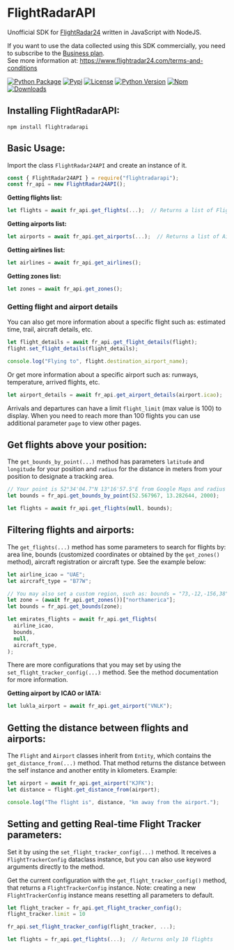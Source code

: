 # FlightRadarAPI

Unofficial SDK for [FlightRadar24](https://www.flightradar24.com/) written in JavaScript with NodeJS.

If you want to use the data collected using this SDK commercially, you need to subscribe to the [Business plan](https://www.flightradar24.com/premium/).</br>
See more information at: https://www.flightradar24.com/terms-and-conditions

[![Python Package](https://github.com/JeanExtreme002/FlightRadarAPI/workflows/Python%20Package/badge.svg)](https://github.com/JeanExtreme002/FlightRadarAPI/actions)
[![Pypi](https://img.shields.io/pypi/v/FlightRadarAPI?logo=pypi)](https://pypi.org/project/FlightRadarAPI/)
[![License](https://img.shields.io/pypi/l/FlightRadarAPI)](https://pypi.org/project/FlightRadarAPI/)
[![Python Version](https://img.shields.io/badge/python-3.7+-8A2BE2)](https://pypi.org/project/FlightRadarAPI/)
[![Npm](https://img.shields.io/npm/v/flightradarapi?logo=npm&color=red)](https://www.npmjs.com/package/flightradarapi)
[![Downloads](https://static.pepy.tech/personalized-badge/flightradarapi?period=total&units=international_system&left_color=grey&right_color=orange&left_text=Downloads)](https://pypi.org/project/FlightRadarAPI/)

## Installing FlightRadarAPI:

```
npm install flightradarapi
```

## Basic Usage:

Import the class `FlightRadar24API` and create an instance of it.

```javascript
const { FlightRadar24API } = require("flightradarapi");
const fr_api = new FlightRadar24API();
```

**Getting flights list:**

```javascript
let flights = await fr_api.get_flights(...);  // Returns a list of Flight objects
```

**Getting airports list:**

```javascript
let airports = await fr_api.get_airports(...);  // Returns a list of Airport objects
```

**Getting airlines list:**

```javascript
let airlines = await fr_api.get_airlines();
```

**Getting zones list:**

```javascript
let zones = await fr_api.get_zones();
```

### Getting flight and airport details

You can also get more information about a specific flight such as: estimated time, trail, aircraft details, etc.

```javascript
let flight_details = await fr_api.get_flight_details(flight);
flight.set_flight_details(flight_details);

console.log("Flying to", flight.destination_airport_name);
```

Or get more information about a specific airport such as: runways, temperature, arrived flights, etc.

```javascript
let airport_details = await fr_api.get_airport_details(airport.icao);
```

Arrivals and departures can have a limit `flight_limit` (max value is 100) to display. When you need to reach more than 100 flights you can use additional parameter `page` to view other pages.

## Get flights above your position:

The `get_bounds_by_point(...)` method has parameters `latitude` and `longitude` for your position and `radius` for the distance in meters from your position to designate a tracking area.

```javascript
// Your point is 52°34'04.7"N 13°16'57.5"E from Google Maps and radius 2km
let bounds = fr_api.get_bounds_by_point(52.567967, 13.282644, 2000);

let flights = await fr_api.get_flights(null, bounds);
```

## Filtering flights and airports:

The `get_flights(...)` method has some parameters to search for flights by: area line, bounds (customized coordinates
or obtained by the `get_zones()` method), aircraft registration or aircraft type. See the example below:

```javascript
let airline_icao = "UAE";
let aircraft_type = "B77W";

// You may also set a custom region, such as: bounds = "73,-12,-156,38"
let zone = (await fr_api.get_zones())["northamerica"];
let bounds = fr_api.get_bounds(zone);

let emirates_flights = await fr_api.get_flights(
  airline_icao,
  bounds,
  null,
  aircraft_type,
);
```

There are more configurations that you may set by using the `set_flight_tracker_config(...)` method. See the method documentation
for more information.

**Getting airport by ICAO or IATA:**

```javascript
let lukla_airport = await fr_api.get_airport("VNLK");
```

## Getting the distance between flights and airports:

The `Flight` and `Airport` classes inherit from `Entity`, which contains the `get_distance_from(...)` method. That method
returns the distance between the self instance and another entity in kilometers. Example:

```javascript
let airport = await fr_api.get_airport("KJFK");
let distance = flight.get_distance_from(airport);

console.log("The flight is", distance, "km away from the airport.");
```

## Setting and getting Real-time Flight Tracker parameters:

Set it by using the `set_flight_tracker_config(...)` method. It receives a `FlightTrackerConfig` dataclass instance, but
you can also use keyword arguments directly to the method.

Get the current configuration with the `get_flight_tracker_config()` method, that returns a `FlightTrackerConfig`
instance. Note: creating a new `FlightTrackerConfig` instance means resetting all parameters to default.

```javascript
let flight_tracker = fr_api.get_flight_tracker_config();
flight_tracker.limit = 10

fr_api.set_flight_tracker_config(flight_tracker, ...);

let flights = fr_api.get_flights(...);  // Returns only 10 flights
```
